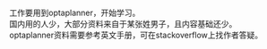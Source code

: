 <br />工作要用到optaplanner，开始学习。
<br />国内用的人少，大部分资料来自于某张姓男子，且内容基础还少。
<br />optaplanner资料需要参考英文手册，可在stackoverflow上找作者答疑。
